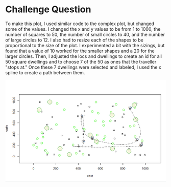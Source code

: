 # Challenge Question

To make this plot, I used similar code to the complex plot, but changed some of the values. I changed the x and y  values to be from 1 to 1000, the number of squares to 50, the number of small circles to 40, and the number of large circles to 12. I also had to resize each of the shapes to be proportional to the size of the plot. I experimented a bit with the sizings, but found that a value of 10 worked for the smaller shapes and a 20 for the larger circles. Then, I adjusted the locs and dwellings to create an id for all 50 square dwellings and to choose 7 of the 50 as ones that the traveller "stops at." Once these 7 dwellings were selected and labeled, I used the x spline to create a path between them. 

![](challengeplot.PNG)
